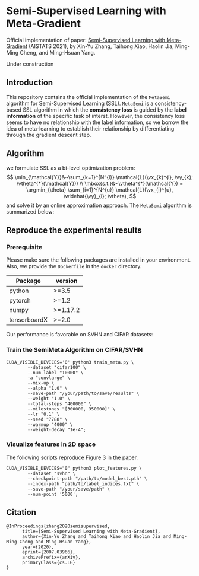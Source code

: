 # Semi-Supervised Learning with Meta-Gradient

Official implementation of paper: [Semi-Supervised Learning with Meta-Gradient](https://arxiv.org/abs/2007.03966) (AISTATS 2021), by Xin-Yu Zhang, Taihong Xiao, Haolin Jia, Ming-Ming Cheng, and Ming-Hsuan Yang.

Under construction

## Introduction

This repository contains the official implementation of the `MetaSemi` algorithm for Semi-Supervised Learning (SSL). `MetaSemi` is a consistency-based SSL algorithm in which the **consistency loss** is guided by the **label information** of the specific task of interst. However, the consistency loss seems to have no relationship with the label information, so we borrow the idea of meta-learning to establish their relationship by differentiating through the gradient descent step.

## Algorithm

we formulate SSL as a bi-level optimization problem:
$$
\min_{\mathcal{Y}}&~\sum_{k=1}^{N^{l}} \mathcal{L}(\vx_{k}^{l}, \vy_{k}; \vtheta^{*}(\mathcal{Y})) \\
\mbox{s.t.}&~\vtheta^{*}(\mathcal{Y}) = \argmin_{\theta} \sum_{i=1}^{N^{u}} \mathcal{L}(\vx_{i}^{u}, \widehat{\vy}_{i}; \vtheta),
$$
and solve it by an online approximation approach. The `MetaSemi` algorithm is summarized below:

## Reproduce the experimental results

### Prerequisite

Please make sure the following packages are installed in your environment. Also, we provide the `Dockerfile` in the `docker` directory.

| **Package**    | **version**  |
|----------------|--------------|
| python         |  >=3.5       |
| pytorch        |  >=1.2       |
| numpy          |  >=1.17.2    |
| tensorboardX   |  >=2.0       |


Our performance is favorable on SVHN and CIFAR datasets:


### Train the SemiMeta Algorithm on CIFAR/SVHN

```
CUDA_VISIBLE_DEVICES='0' python3 train_meta.py \
        --dataset "cifar100" \
        --num-label "10000" \
        -a "convlarge" \
        --mix-up \
        --alpha "1.0" \
        --save-path "/your/path/to/save/results" \
        --weight "1.0" \
        --total-steps "400000" \
        --milestones "[300000, 350000]" \
        --lr "0.1" \
        --seed "7788" \
        --warmup "4000" \
        --weight-decay "1e-4";
```

### Visualize features in 2D space

The following scripts reproduce Figure 3 in the paper.

```
CUDA_VISIBLE_DEVICES="0" python3 plot_features.py \
        --dataset "svhn" \
        --checkpoint-path "/path/to/model_best.pth" \
        --index-path "path/to/label_indices.txt" \
        --save-path "/your/save/path" \
        --num-point '5000';
```

## Citation

```
@InProceedings{zhang2020semisupervised,
      title={Semi-Supervised Learning with Meta-Gradient}, 
      author={Xin-Yu Zhang and Taihong Xiao and Haolin Jia and Ming-Ming Cheng and Ming-Hsuan Yang},
      year={2020},
      eprint={2007.03966},
      archivePrefix={arXiv},
      primaryClass={cs.LG}
}
```
